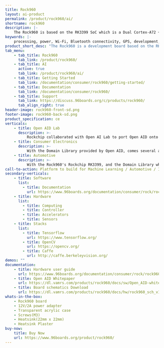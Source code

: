 ```yaml
---
title: Rock960
layout: ai-product
permalink: /product/rock960/ai/
shortname: rock960
description: |-
    The Rock960 is based on the RK3399 SoC which is a Dual Cortex-A72 + quad Cortex-A53 CPU, with up to 2.0GHz frequency. This board comes packed with 4GB of RAM, 32GB of on board eMMC storage, USB 3.1 type C with DP, HDMI 2.0 with 4K output, 4 lane M.2 PCI-E 2.1, and so much more! All of this on the 96Boards Consumer Edition Standard form factor, a truely little beast.
keywords: |-
    processing, power, Wi-Fi, Bluetooth connectivity, GPS, development, board, rockchip, rk3399, processor, low cost, Product, Development, Platform, arm
product_short_desc: "The Rock960 is a development board based on the RK3399 SoC"
tab_menu:
    - tab_title: Rock960
      tab_link: /product/rock960/
    - tab_title: AI
      active: true
      tab_link: /product/rock960/ai/
    - tab_title: Getting Started
      tab_link: /documentation/consumer/rock960/getting-started/
    - tab_title: Documentation
      tab_link: /documentation/consumer/rock960/
    - tab_title: Support
      tab_link: https://discuss.96boards.org/c/products/rock960/
      tab_align_right: true
header-image: rock960-front-sd.png
footer-image: rock960-back-sd.png
product_specification: ce
verticals:
    - title: Open AID Lab
      description: >-
          Rockchip collaborated with Open AI Lab to port Open AID onto the ROCK960 allowing for easier development of Vision and Speech recognition on the Edge. Open AID brings Domain Libraries for Vision and Speech inferences along with a unified API for developers, Tengine with improved DL frameworks on Caffe, MXNet and TensorFlow for inference, and Heterogeneous Computing Library (HCL) for optimized Arm CPU and Mali GPU utilization.
    - title: Consumer Electronics
      description: >-
          With the Domain Library provided by Open AID, comes several applications provided including face detection/recognition, gesture recognition, tracking and speech recognition. These libraries in conjunction with the Rock960's Rockchip RK3399 and NPU, make the Rock960 an ideal platform for consumers looking to develop machine learning applications on the edge.
    - title: Automotive
      description: >-
          With the Rock960's Rockchip RK3399, and the Domain Library which provides applications for Vision Detection, the Rock960 is an excellent platform for developing cutting edge Machine Learning applications which are integral to the Autonomous Vehicle industry.
call-to-action: Platform to build for Machine Learning / Automotive / Industrial IoT
secondary-verticals:
    - title: Software
      list:
        - title: Documentation
          url: https://www.96boards.org/documentation/consumer/rock/rock960/
    - title: Hardware
      list:
        - title: Computing
        - title: Controller
        - title: Accelerators
        - title: Sensors
    - title: Stacks
      list:
        - title: Tensorflow
          url: https://www.tensorflow.org/
        - title: OpenCV
          url: https://opencv.org/
        - title: Caffe
          url: http://caffe.berkeleyvision.org/
demos: ""
documentation:
    - title: Hardware user guide
      url: https://www.96boards.org/documentation/consumer/rock/rock960/hardware-docs/hardware-user-manual.md.html
    - title: Open AID Whitepaper
      url: https://dl.vamrs.com/products/rock960/docs/sw/Open_AID-whitepaper.pdf
    - title: Board schematics Download
      url: https://dl.vamrs.com/products/rock960/docs/hw/rock960_sch_v1.1.pdf
whats-in-the-box:
    - Rock960 board
    - 12V/2A power adapter
    - Transparent acrylic case
    - Screws(M3)
    - Heatsink(22mm x 22mm)
    - Heatsink Plaster
buy-now: 
    title: Buy Now
    url: https://www.96boards.org/product/rock960/
---
```

